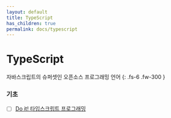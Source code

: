 ```yaml
---
layout: default
title: TypeScript
has_children: true
permalink: docs/typescript
---
```


# TypeScript

자바스크립트의 슈퍼셋인 오픈소스 프로그래밍 언어
{: .fs-6 .fw-300 }


### 기초

- [ ] [Do it! 타입스크립트 프로그래밍](http://book.naver.com/bookdb/book_detail.nhn?bid=16275622)

